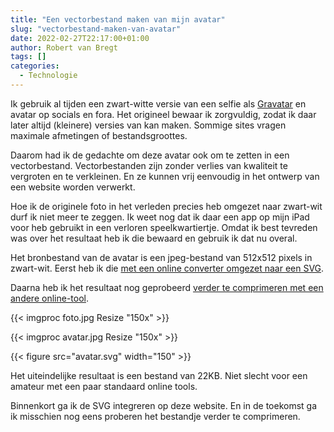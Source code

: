 ```yaml
---
title: "Een vectorbestand maken van mijn avatar"
slug: "vectorbestand-maken-van-avatar"
date: 2022-02-27T22:17:00+01:00
author: Robert van Bregt
tags: []
categories:
  - Technologie
---
```


Ik gebruik al tijden een zwart-witte versie van een selfie als [Gravatar][gravatar] en avatar op socials en fora. Het origineel bewaar ik zorgvuldig, zodat ik daar later altijd (kleinere) versies van kan maken. Sommige sites vragen maximale afmetingen of bestandsgroottes.

Daarom had ik de gedachte om deze avatar ook om te zetten in een vectorbestand. Vectorbestanden zijn zonder verlies van kwaliteit te vergroten en te verkleinen. En ze kunnen vrij eenvoudig in het ontwerp van een website worden verwerkt.

Hoe ik de originele foto in het verleden precies heb omgezet naar zwart-wit durf ik niet meer te zeggen. Ik weet nog dat ik daar een app op mijn iPad voor heb gebruikt in een verloren speelkwartiertje. Omdat ik best tevreden was over het resultaat heb ik die bewaard en gebruik ik dat nu overal.

Het bronbestand van de avatar is een jpeg-bestand van 512x512 pixels in zwart-wit. Eerst heb ik die [met een online converter omgezet naar een SVG](https://www.svgcreator.com/).

Daarna heb ik het resultaat nog geprobeerd [verder te comprimeren met een andere online-tool](https://www.svgminify.com/).

{{< imgproc foto.jpg Resize "150x" >}}

{{< imgproc avatar.jpg Resize "150x" >}}

{{< figure src="avatar.svg" width="150" >}}

Het uiteindelijke resultaat is een bestand van 22KB. Niet slecht voor een amateur met een paar standaard online tools.

Binnenkort ga ik de SVG integreren op deze website. En in de toekomst ga ik misschien nog eens proberen het bestandje verder te comprimeren.

[gravatar]: https://gravatar.com/